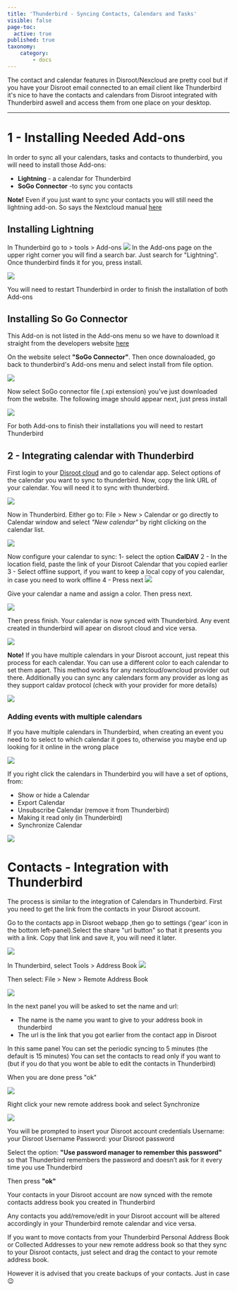 ```yaml
---
title: 'Thunderbird - Syncing Contacts, Calendars and Tasks'
visible: false
page-toc:
  active: true
published: true
taxonomy:
    category:
        - docs
---
```


The contact and calendar features in Disroot/Nexcloud are pretty cool but if you have your Disroot email connected to an email client like Thunderbird it's nice to have the contacts and calendars from Disroot integrated with Thunderbird aswell and access them from one place on your desktop.

---------


# 1 - Installing Needed Add-ons

In order to sync all your calendars, tasks and contacts to thunderbird, you will need to install those Add-ons:

* **Lightning** - a calendar for Thunderbird
* **SoGo Connector**  -to sync you contacts

**Note!** Even if you just want to sync your contacts you will still need the lightning add-on. So says the Nextcloud manual [here](https://docs.nextcloud.com/server/9.0/user_manual/pim/sync_thunderbird.html)

## Installing Lightning

In Thunderbird go to > tools > Add-ons
![](en/thunderbird_1.png)
In the Add-ons page on the upper right corner you will find a search bar. Just search for "Lightning". Once thunderbird finds it for you, press install.

![](en/thunderbird_2.png)

You will need to restart Thunderbird in order to finish the installation of both Add-ons

## Installing So Go Connector

This Add-on is not listed in the Add-ons menu so we have to download it straight from the developers website [here](https://sogo.nu/download.html#/frontends)

On the website select **"SoGo Connector"**. Then once downaloaded, go back to thunderbird's  Add-ons menu and select install from file option.

![](en/thunderbird_3.png)

Now select SoGo connector file (.xpi extension) you've just downloaded from the website.
The following image should appear next, just press install

![](en/thunderbird_4.png)

For both Add-ons to finish their installations you will need to restart Thunderbird


## 2 - Integrating calendar with Thunderbird

First login to your [Disroot cloud](https://cloud.disroot.org) and go to calendar app. Select options of the calendar you want to sync to thunderbird.
Now, copy the link URL of your calendar. You will need it to sync with thunderbird.

 ![](en/thunderbird_6.png)

Now in Thunderbird. Either go to: File > New > Calendar or go directly to Calendar window and select *"New calendar"* by right clicking on the calendar list.

![](en/thunderbird_7.png)

Now configure your calendar to sync:
1- select the option **CalDAV**
2 - In the location field, paste the link of your Disroot Calendar that you copied earlier
3 - Select offline support, if you want to keep a local copy of you calendar, in case you need to work offline
4 - Press next
![](en/thunderbird_8.png)

Give your calendar a name and assign a color.
Then press next.

![](en/thunderbird_9.png)

Then press finish.
Your calendar is now synced with Thunderbird. Any event created in thunderbird will apear on disroot cloud and vice versa.

![](en/thunderbird_10.png)

**Note!**
If you have multiple calendars in your Disroot account, just repeat this process for each calendar. You can use a different color to each calendar to set them apart. This method works for any nextcloud/owncloud provider out there.
Additionally you can sync any calendars form any provider as long as they support caldav protocol (check with your provider for more details)

![](en/thunderbird_11.png)

### Adding events with multiple calendars
If you have multiple calendars in Thunderbird, when creating an event you need to to select to which calendar it goes to, otherwise you maybe end up looking for it online in the wrong place

![](en/thunderbird_12.png)

If you right click the calendars in Thunderbird you will have a set of options, from:

* Show or hide a Calendar
* Export Calendar
* Unsubscribe Calendar (remove it from Thunderbird)
* Making it read only (in Thunderbird)
* Synchronize Calendar  

![](en/thunderbird_13.png)

# Contacts - Integration with Thunderbird

The process is similar to the integration of Calendars in Thunderbird. First you need to get the link from the contacts in your Disroot account.

Go to the contacts app in Disroot webapp ,then go to settings ('gear' icon in the bottom left-panel).Select the share "url button" so that it presents you with a link.
Copy that link and save it, you will need it later.

![](en/thunderbird_contacts-1.png)

In Thunderbird, select Tools > Address Book
![](en/thunderbird_contacts-2.png)

Then select: File > New > Remote Address Book

![](en/thunderbird_contacts-3.png)

In the next panel you will be asked to set the name and url:

* The name is the name you want to give to your address book in thunderbird
* The url is the link that you got earlier from the contact app in Disroot

In this same panel
You can set the periodic syncing to 5 minutes (the default is 15 minutes)
You can set the contacts to read only if you want to (but if you do that you wont be able to edit the contacts in Thunderbird)

When you are done press "ok"

![](en/thunderbird_contacts-4.png)

Right click your new remote address book and select Synchronize

![](en/thunderbird_contacts-5.png)

You will be prompted to insert your Disroot account credentials
Username: your Disroot Username
Password: your Disroot password

Select the option: **"Use password manager to remember this password"** so that Thunderbird remembers the password and doesn’t ask for it every time you use Thunderbird

Then press **"ok"**


Your contacts in your Disroot account are now synced with the remote contacts address book you created in Thunderbird


Any contacts you add/remove/edit in your Disroot account will be altered accordingly in your Thunderbird remote calendar and vice versa.

If you want to move contacts from your Thunderbird Personal Address Book or Collected Addresses to your new remote address book so that they sync to your Disroot contacts, just select and drag the contact to your remote address book.

However it is advised that you create backups of your contacts. Just in case :wink:
